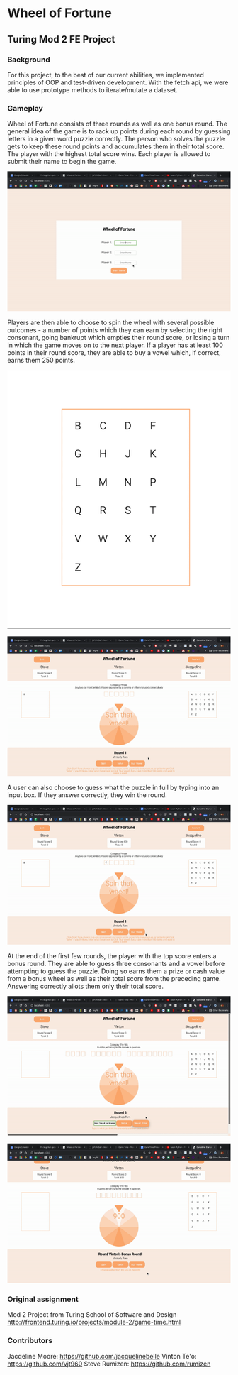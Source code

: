 # Wheel of Fortune 
## Turing Mod 2 FE Project

### Background
For this project, to the best of our current abilities, we implemented principles of OOP and test-driven development. With the fetch api, we were able to use prototype methods to iterate/mutate a dataset. 


### Gameplay 
Wheel of Fortune consists of three rounds as well as one bonus round. The general idea of the game is to rack up points during each round by guessing letters in a given word puzzle correctly. The person who solves the puzzle gets to keep these round points and accumulates them in their total score. The player with the highest total score wins. Each player is allowed to submit their name to begin the game.

![a gif of users enter their names into three inputs before clicking a button that says 'start game' revealing the game board](/src/images/wheel-start.gif "Users submit names")

Players are then able to choose to spin the wheel with several possible outcomes - a number of points which they can earn by selecting the right consonant, going bankrupt which empties their round score, or losing a turn in which the game moves on to the next player. If a player has at least 100 points in their round score, they are able to buy a vowel which, if correct, earns them 250 points. 

![A gif of a user hovering their mouse over a box full of black letters. As the mouse hovers over each letter, the letter temporarily turns orange and increases in size.](/src/images/wheel-letter-animations.gif)

![A user clicks on a correct letter which is entered into the corresponding blank spaces which represent letters of the puzzle.](/src/images/wheel-correct-letter.gif "User guesses correct letter")

A user can also choose to guess what the puzzle in full by typing into an input box. If they answer correctly, they win the round.

![A user enters the answer to a puzzle correctly.](/src/images/wheel-solve.gif "User solves puzzle")

At the end of the first few rounds, the player with the top score enters a bonus round. They are able to guess three consonants and a vowel before attempting to guess the puzzle. Doing so earns them a prize or cash value from a bonus wheel as well as their total score from the preceding game. Answering correctly allots them only their total score.

![A user plays a bonus round.](/src/images/wheel-bonus-round.gif)

![A user wins the game.](/src/images/wheel-end-game.gif "User wins game")

### Original assignment
Mod 2 Project from Turing School of Software and Design
http://frontend.turing.io/projects/module-2/game-time.html

### Contributors
Jacqeline Moore: https://github.com/jacquelinebelle
Vinton Te'o: https://github.com/vjt960
Steve Rumizen: https://github.com/rumizen

